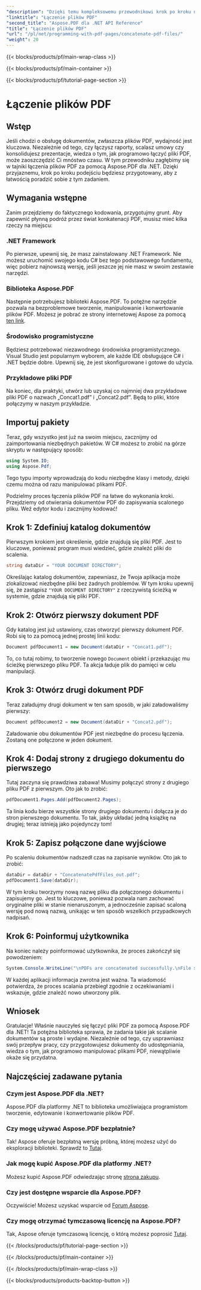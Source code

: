 ```yaml
---
"description": "Dzięki temu kompleksowemu przewodnikowi krok po kroku nauczysz się bez problemu łączyć pliki PDF za pomocą Aspose.PDF dla platformy .NET."
"linktitle": "Łączenie plików PDF"
"second_title": "Aspose.PDF dla .NET API Reference"
"title": "Łączenie plików PDF"
"url": "/pl/net/programming-with-pdf-pages/concatenate-pdf-files/"
"weight": 20
---
```


{{< blocks/products/pf/main-wrap-class >}}

{{< blocks/products/pf/main-container >}}

{{< blocks/products/pf/tutorial-page-section >}}

# Łączenie plików PDF

## Wstęp

Jeśli chodzi o obsługę dokumentów, zwłaszcza plików PDF, wydajność jest kluczowa. Niezależnie od tego, czy łączysz raporty, scalasz umowy czy konsolidujesz prezentacje, wiedza o tym, jak programowo łączyć pliki PDF, może zaoszczędzić Ci mnóstwo czasu. W tym przewodniku zagłębimy się w tajniki łączenia plików PDF za pomocą Aspose.PDF dla .NET. Dzięki przyjaznemu, krok po kroku podejściu będziesz przygotowany, aby z łatwością poradzić sobie z tym zadaniem.

## Wymagania wstępne

Zanim przejdziemy do faktycznego kodowania, przygotujmy grunt. Aby zapewnić płynną podróż przez świat konkatenacji PDF, musisz mieć kilka rzeczy na miejscu:

### .NET Framework

Po pierwsze, upewnij się, że masz zainstalowany .NET Framework. Nie możesz uruchomić swojego kodu C# bez tego podstawowego fundamentu, więc pobierz najnowszą wersję, jeśli jeszcze jej nie masz w swoim zestawie narzędzi.

### Biblioteka Aspose.PDF

Następnie potrzebujesz biblioteki Aspose.PDF. To potężne narzędzie pozwala na bezproblemowe tworzenie, manipulowanie i konwertowanie plików PDF. Możesz je pobrać ze strony internetowej Aspose za pomocą [ten link](https://releases.aspose.com/pdf/net/).

### Środowisko programistyczne

Będziesz potrzebować niezawodnego środowiska programistycznego. Visual Studio jest popularnym wyborem, ale każde IDE obsługujące C# i .NET będzie dobre. Upewnij się, że jest skonfigurowane i gotowe do użycia.

### Przykładowe pliki PDF

Na koniec, dla praktyki, utwórz lub uzyskaj co najmniej dwa przykładowe pliki PDF o nazwach „Concat1.pdf” i „Concat2.pdf”. Będą to pliki, które połączymy w naszym przykładzie.

## Importuj pakiety

Teraz, gdy wszystko jest już na swoim miejscu, zacznijmy od zaimportowania niezbędnych pakietów. W C# możesz to zrobić na górze skryptu w następujący sposób:

```csharp
using System.IO;
using Aspose.Pdf;
```

Tego typu importy wprowadzają do kodu niezbędne klasy i metody, dzięki czemu można od razu manipulować plikami PDF.

Podzielmy proces łączenia plików PDF na łatwe do wykonania kroki. Przejdziemy od otwierania dokumentów PDF do zapisywania scalonego pliku. Weź edytor kodu i zacznijmy kodować!

## Krok 1: Zdefiniuj katalog dokumentów

Pierwszym krokiem jest określenie, gdzie znajdują się pliki PDF. Jest to kluczowe, ponieważ program musi wiedzieć, gdzie znaleźć pliki do scalenia.

```csharp
string dataDir = "YOUR DOCUMENT DIRECTORY";
```

Określając katalog dokumentów, zapewniasz, że Twoja aplikacja może zlokalizować niezbędne pliki bez żadnych problemów. W tym kroku upewnij się, że zastąpisz `"YOUR DOCUMENT DIRECTORY"` z rzeczywistą ścieżką w systemie, gdzie znajdują się pliki PDF.

## Krok 2: Otwórz pierwszy dokument PDF

Gdy katalog jest już ustawiony, czas otworzyć pierwszy dokument PDF. Robi się to za pomocą jednej prostej linii kodu:

```csharp
Document pdfDocument1 = new Document(dataDir + "Concat1.pdf");
```

To, co tutaj robimy, to tworzenie nowego `Document` obiekt i przekazując mu ścieżkę pierwszego pliku PDF. Ta akcja ładuje plik do pamięci w celu manipulacji.

## Krok 3: Otwórz drugi dokument PDF

Teraz załadujmy drugi dokument w ten sam sposób, w jaki załadowaliśmy pierwszy:

```csharp
Document pdfDocument2 = new Document(dataDir + "Concat2.pdf");
```

Załadowanie obu dokumentów PDF jest niezbędne do procesu łączenia. Zostaną one połączone w jeden dokument.

## Krok 4: Dodaj strony z drugiego dokumentu do pierwszego

Tutaj zaczyna się prawdziwa zabawa! Musimy połączyć strony z drugiego pliku PDF z pierwszym. Oto jak to zrobić:

```csharp
pdfDocument1.Pages.Add(pdfDocument2.Pages);
```

Ta linia kodu bierze wszystkie strony drugiego dokumentu i dołącza je do stron pierwszego dokumentu. To tak, jakby układać jedną książkę na drugiej; teraz istnieją jako pojedynczy tom!

## Krok 5: Zapisz połączone dane wyjściowe

Po scaleniu dokumentów nadszedł czas na zapisanie wyników. Oto jak to zrobić:

```csharp
dataDir = dataDir + "ConcatenatePdfFiles_out.pdf";
pdfDocument1.Save(dataDir);
```

W tym kroku tworzymy nową nazwę pliku dla połączonego dokumentu i zapisujemy go. Jest to kluczowe, ponieważ pozwala nam zachować oryginalne pliki w stanie nienaruszonym, a jednocześnie zapisać scaloną wersję pod nową nazwą, unikając w ten sposób wszelkich przypadkowych nadpisań.

## Krok 6: Poinformuj użytkownika

Na koniec należy poinformować użytkownika, że proces zakończył się powodzeniem:

```csharp
System.Console.WriteLine("\nPDFs are concatenated successfully.\nFile saved at " + dataDir);
```

W każdej aplikacji informacja zwrotna jest ważna. Ta wiadomość potwierdza, że proces scalania przebiegł zgodnie z oczekiwaniami i wskazuje, gdzie znaleźć nowo utworzony plik.

## Wniosek

Gratulacje! Właśnie nauczyłeś się łączyć pliki PDF za pomocą Aspose.PDF dla .NET! Ta potężna biblioteka sprawia, że zadania takie jak scalanie dokumentów są proste i wydajne. Niezależnie od tego, czy usprawniasz swój przepływ pracy, czy przygotowujesz dokumenty do udostępniania, wiedza o tym, jak programowo manipulować plikami PDF, niewątpliwie okaże się przydatna.


## Najczęściej zadawane pytania

### Czym jest Aspose.PDF dla .NET?  
Aspose.PDF dla platformy .NET to biblioteka umożliwiająca programistom tworzenie, edytowanie i konwertowanie plików PDF.

### Czy mogę używać Aspose.PDF bezpłatnie?  
Tak! Aspose oferuje bezpłatną wersję próbną, której możesz użyć do eksploracji biblioteki. Sprawdź to [Tutaj](https://releases.aspose.com/).

### Jak mogę kupić Aspose.PDF dla platformy .NET?  
Możesz kupić Aspose.PDF odwiedzając stronę [strona zakupu](https://purchase.aspose.com/buy).

### Czy jest dostępne wsparcie dla Aspose.PDF?  
Oczywiście! Możesz uzyskać wsparcie od [Forum Aspose](https://forum.aspose.com/c/pdf/10).

### Czy mogę otrzymać tymczasową licencję na Aspose.PDF?  
Tak, Aspose oferuje tymczasową licencję, o którą możesz poprosić [Tutaj](https://purchase.aspose.com/temporary-license/).

{{< /blocks/products/pf/tutorial-page-section >}}

{{< /blocks/products/pf/main-container >}}

{{< /blocks/products/pf/main-wrap-class >}}

{{< blocks/products/products-backtop-button >}}